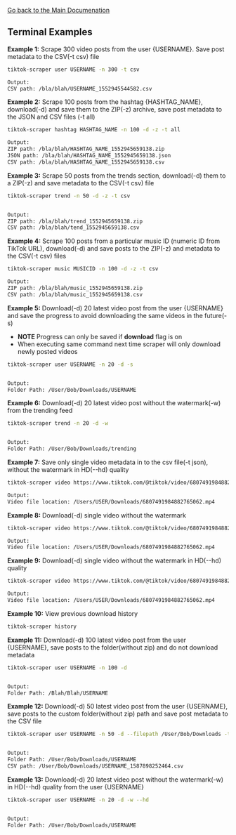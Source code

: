 [Go back to the Main Documenation](https://github.com/drawrowfly/tiktok-scraper/blob/master/README.md)

## Terminal Examples

**Example 1:**
Scrape 300 video posts from the user {USERNAME}. Save post metadata to the CSV(-t csv) file

```sh
tiktok-scraper user USERNAME -n 300 -t csv

Output:
CSV path: /bla/blah/USERNAME_1552945544582.csv
```

**Example 2:**
Scrape 100 posts from the hashtag {HASHTAG_NAME}, download(-d) and save them to the ZIP(-z) archive, save post metadata to the JSON and CSV files (-t all)

```sh
tiktok-scraper hashtag HASHTAG_NAME -n 100 -d -z -t all

Output:
ZIP path: /bla/blah/HASHTAG_NAME_1552945659138.zip
JSON path: /bla/blah/HASHTAG_NAME_1552945659138.json
CSV path: /bla/blah/HASHTAG_NAME_1552945659138.csv
```

**Example 3:**
Scrape 50 posts from the trends section, download(-d) them to a ZIP(-z) and save metadata to the CSV(-t csv) file

```sh
tiktok-scraper trend -n 50 -d -z -t csv


Output:
ZIP path: /bla/blah/trend_1552945659138.zip
CSV path: /bla/blah/tend_1552945659138.csv
```

**Example 4:**
Scrape 100 posts from a particular music ID (numeric ID from TikTok URL), download(-d) and save posts to the ZIP(-z) and metadata to the CSV(-t csv) files

```sh
tiktok-scraper music MUSICID -n 100 -d -z -t csv

Output:
ZIP path: /bla/blah/music_1552945659138.zip
CSV path: /bla/blah/music_1552945659138.csv
```

**Example 5:**
Download(-d) 20 latest video post from the user {USERNAME} and save the progress to avoid downloading the same videos in the future(-s)

-   **NOTE** Progress can only be saved if **download** flag is on
-   When executing same command next time scraper will only download newly posted videos

```sh
tiktok-scraper user USERNAME -n 20 -d -s


Output:
Folder Path: /User/Bob/Downloads/USERNAME
```

**Example 6:**
Download(-d) 20 latest video post without the watermark(-w) from the trending feed

```sh
tiktok-scraper trend -n 20 -d -w


Output:
Folder Path: /User/Bob/Downloads/trending
```

**Example 7:**
Save only single video metadata in to the csv file(-t json), without the watermark in HD(--hd) quality

```sh
tiktok-scraper video https://www.tiktok.com/@tiktok/video/6807491984882765062 --hd -t json

Output:
Video file location: /Users/USER/Downloads/6807491984882765062.mp4
```

**Example 8:**
Download(-d) single video without the watermark

```sh
tiktok-scraper video https://www.tiktok.com/@tiktok/video/6807491984882765062 -d

Output:
Video file location: /Users/USER/Downloads/6807491984882765062.mp4
```

**Example 9:**
Download(-d) single video without the watermark in HD(--hd) quality

```sh
tiktok-scraper video https://www.tiktok.com/@tiktok/video/6807491984882765062 --hd

Output:
Video file location: /Users/USER/Downloads/6807491984882765062.mp4
```

**Example 10:**
View previous download history

```sh
tiktok-scraper history
```

**Example 11:**
Download(-d) 100 latest video post from the user {USERNAME}, save posts to the folder(without zip) and do not download metadata

```sh
tiktok-scraper user USERNAME -n 100 -d


Output:
Folder Path: /Blah/Blah/USERNAME
```

**Example 12:**
Download(-d) 50 latest video post from the user {USERNAME}, save posts to the custom folder(without zip) path and save post metadata to the CSV file

```sh
tiktok-scraper user USERNAME -n 50 -d --filepath /User/Bob/Downloads -t csv


Output:
Folder Path: /User/Bob/Downloads/USERNAME
CSV path: /User/Bob/Downloads/USERNAME_1587898252464.csv
```

**Example 13:**
Download(-d) 20 latest video post without the watermark(-w) in HD(--hd) quality from the user {USERNAME}

```sh
tiktok-scraper user USERNAME -n 20 -d -w --hd


Output:
Folder Path: /User/Bob/Downloads/USERNAME
```

